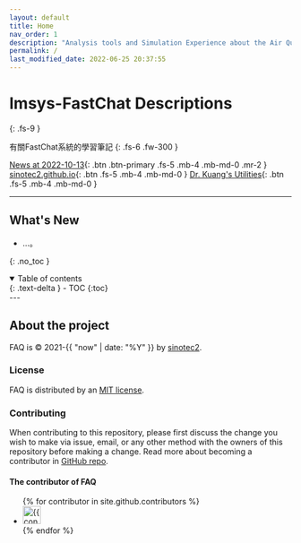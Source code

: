 ```yaml
---
layout: default
title: Home
nav_order: 1
description: "Analysis tools and Simulation Experience about the Air Quality"
permalink: /
last_modified_date: 2022-06-25 20:37:55
---
```


# lmsys-FastChat Descriptions
{: .fs-9 }

有關FastChat系統的學習筆記
{: .fs-6 .fw-300 }

[News at 2022-10-13](https://sinotec2.github.io/Focus-on-Air-Quality/utilities/Crawlers/){: .btn .btn-primary .fs-5 .mb-4 .mb-md-0 .mr-2 } [sinotec2.github.io](https://sinotec2.github.io/){: .btn .fs-5 .mb-4 .mb-md-0 } [Dr. Kuang's Utilities](https://sinotec2.github.io/FAQ/){: .btn .fs-5 .mb-4 .mb-md-0 }

---

## What's New
- ...。

{: .no_toc }

<details open markdown="block">
  <summary>
    Table of contents
  </summary>
  {: .text-delta }
- TOC
{:toc}
</details>
---

## About the project

FAQ is &copy; 2021-{{ "now" | date: "%Y" }} by [sinotec2](http://github.com/sinotec2/).

### License

FAQ is distributed by an [MIT license](https://github.com/pmarsceill/just-the-docs/tree/master/LICENSE.txt).

### Contributing

When contributing to this repository, please first discuss the change you wish to make via issue,
email, or any other method with the owners of this repository before making a change. Read more about becoming a contributor in [GitHub repo](https://github.com/sinotec2/lmsys-fastchat/discussions/).

#### The contributor of FAQ

<ul class="list-style-none">
{% for contributor in site.github.contributors %}
  <li class="d-inline-block mr-1">
     <a href="{{ contributor.html_url }}"><img src="{{ contributor.avatar_url }}" width="32" height="32" alt="{{ contributor.login }}"/></a>
  </li>
{% endfor %}
</ul>

[JTD]: <https://just-the-docs.github.io/just-the-docs> "Focus on writing good documentation. Just the Docs gives your documentation a jumpstart with a responsive Jekyll theme that is easily customizable and hosted on GitHub Pages."